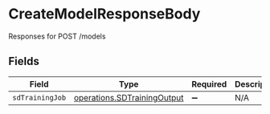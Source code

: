 # CreateModelResponseBody

Responses for POST /models


## Fields

| Field                                                                             | Type                                                                              | Required                                                                          | Description                                                                       |
| --------------------------------------------------------------------------------- | --------------------------------------------------------------------------------- | --------------------------------------------------------------------------------- | --------------------------------------------------------------------------------- |
| `sdTrainingJob`                                                                   | [operations.SDTrainingOutput](../../../sdk/models/operations/sdtrainingoutput.md) | :heavy_minus_sign:                                                                | N/A                                                                               |